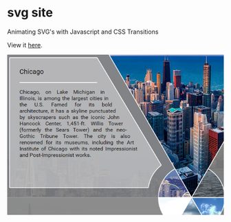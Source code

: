 # svg site

Animating SVG's with Javascript and CSS Transitions

View it [here](http://ealmachar.github.io/projects/svg-animation-javascript/index.html).

![alt text](https://raw.githubusercontent.com/ealmachar/svg-animation-javascript/master/example.png "example")
